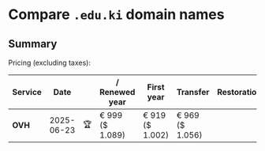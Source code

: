 # Compare `.edu.ki` domain names

## Summary

Pricing (excluding taxes):

| Service | Date |  | / Renewed year | First year | Transfer | Restoration |
|--|--|--|--|--|--|--|
| **OVH** | 2025-06-23 | 🏆 | € 999<br>($ 1.089) | € 919<br>($ 1.002) | € 969<br>($ 1.056) |  |
